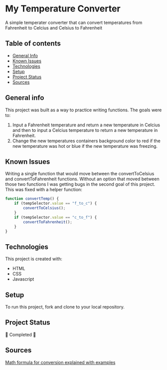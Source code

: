 # My Temperature Converter

A simple temperater converter that can convert temperatures from Fahrenheit to Celcius and Celsius to Fahrenheit

## Table of contents

- [General Info](#general-info)
- [Known Issues](known-issues)
- [Technologies](#technologies)
- [Setup](#setup)
- [Project Status](#project-status)
- [Sources](#sources)

## General info

This project was built as a way to practice writing functions. The goals were to:

1. Input a Fahrenheit temperature and return a new temperature in Celcius and then to input a Celcius temperature to return a new temperature in Fahrenheit.
2. Change the new temperatures containers background color to red if the new temperature was hot or blue if the new temperature was freezing.

## Known Issues

Writing a single function that would move between the convertToCelsius and convertToFahrenheit functions. Without an option that moved between those two functions I was getting bugs in the second goal of this project. This was fixed with a helper function:

```javascript
function convertTemp() {
	if (tempSelector.value == "f_to_c") {
		convertToCelsius();
	}
	if (tempSelector.value == "c_to_f") {
		convertToFahrenheit();
	}
}
```

## Technologies

This project is created with:

- HTML
- CSS
- Javascript

## Setup

To run this project, fork and clone to your local repository.

## Project Status

🎊 Completed 🎊

## Sources

[Math formula for conversion explained with examples](https://www.almanac.com/content/temperature-conversion)
